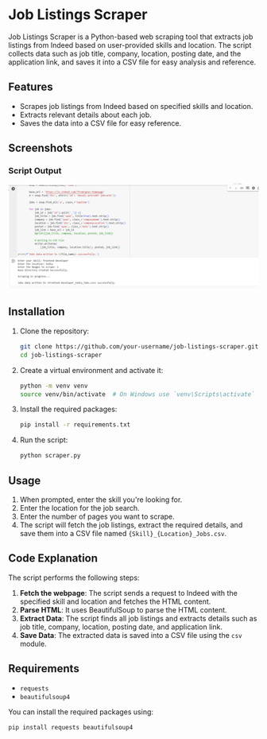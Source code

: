# Job Listings Scraper

Job Listings Scraper is a Python-based web scraping tool that extracts job listings from Indeed based on user-provided skills and location. The script collects data such as job title, company, location, posting date, and the application link, and saves it into a CSV file for easy analysis and reference.

## Features

- Scrapes job listings from Indeed based on specified skills and location.
- Extracts relevant details about each job.
- Saves the data into a CSV file for easy reference.

## Screenshots

### Script Output
![Script Output](IndeedScrape1.png)

## Installation

1. Clone the repository:

    ```bash
    git clone https://github.com/your-username/job-listings-scraper.git
    cd job-listings-scraper
    ```

2. Create a virtual environment and activate it:

    ```bash
    python -m venv venv
    source venv/bin/activate  # On Windows use `venv\Scripts\activate`
    ```

3. Install the required packages:

    ```bash
    pip install -r requirements.txt
    ```

4. Run the script:

    ```bash
    python scraper.py
    ```

## Usage

1. When prompted, enter the skill you're looking for.
2. Enter the location for the job search.
3. Enter the number of pages you want to scrape.
4. The script will fetch the job listings, extract the required details, and save them into a CSV file named `{Skill}_{Location}_Jobs.csv`.

## Code Explanation

The script performs the following steps:

1. **Fetch the webpage**: The script sends a request to Indeed with the specified skill and location and fetches the HTML content.
2. **Parse HTML**: It uses BeautifulSoup to parse the HTML content.
3. **Extract Data**: The script finds all job listings and extracts details such as job title, company, location, posting date, and application link.
4. **Save Data**: The extracted data is saved into a CSV file using the `csv` module.

## Requirements

- `requests`
- `beautifulsoup4`

You can install the required packages using:

```bash
pip install requests beautifulsoup4

